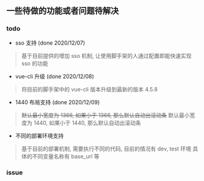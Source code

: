 ## 一些待做的功能或者问题待解决
### todo

- sso 支持 (done 2020/12/07)

> 基于目前提供的增加 sso 机制, 让使用脚手架的人通过配置即能快速实现 sso 的功能

- vue-cli 升级 (done 2020/12/08)

> 将目前的脚手架中的 vue-cli 版本升级到最新的版本 4.5.8


- 1440 布局支持 (done 2020/12/09)

> ~~默认最小宽度为 1366, 如果小于 1366, 那么默认自动出滚动条~~
> 默认最小宽度为 1440, 如果小于 1440, 那么默认自动出滚动条

- 不同的部署环境支持

> 基于目前的部署机制, 需要执行不同的代码, 目前的情况有 dev, test 环境
> 具体的不同变量名称有  base_url 等

### issue





